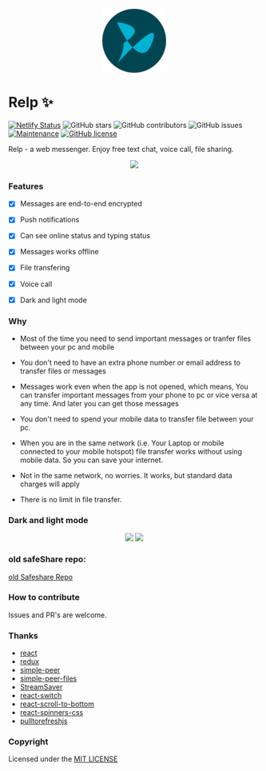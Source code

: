 <p align="center">
    <a href="#">
        <img src="public/android-chrome-512x512.png" width="128" height="128">
    </a>
</p>

# Relp ✨


 [![Netlify Status](https://api.netlify.com/api/v1/badges/f0eed0d1-f99e-462c-9d52-5bc84e642701/deploy-status)](https://app.netlify.com/sites/airdrop/deploys) ![GitHub stars](https://img.shields.io/github/stars/vj-abishek/airdrop) ![GitHub contributors](https://img.shields.io/github/contributors/vj-abishek/airdrop) ![GitHub issues](https://img.shields.io/github/issues/vj-abishek/airdrop) [![Maintenance](https://img.shields.io/badge/Maintained%3F-yes-green.svg)](https://github.com/vj-abishek/airdrop/graphs/commit-activity) [![GitHub license](https://img.shields.io/github/license/vj-abishek/airdrop)](https://github.com/vj-abishek/airdrop/blob/master/LICENSE)


 Relp - a web messenger. Enjoy free text chat, voice call, file sharing. 


<p align="center">
    <img src="https://user-images.githubusercontent.com/43115551/99625343-0c7ced80-2a56-11eb-8791-01fb8bfe1d76.png">
</p>

### Features

- [x] Messages are end-to-end encrypted
- [x] Push notifications
- [x] Can see online status and typing status
- [x] Messages works offline
- [x] File transfering 
- [x] Voice call
- [x] Dark and light mode


### Why

- Most of the time you need to send important  messages or  tranfer files between your pc and mobile
- You don't need to have an extra phone number or email address to transfer files or messages

- Messages work even when the app is not opened, which means, You can transfer important messages from your phone to pc or vice versa at any time. And later you can get those messages
  
- You don't need to spend your mobile data to transfer file between your pc. 
- When you are in the same network (i.e. Your Laptop or mobile connected to your mobile hotspot) file transfer works without using mobile data. So you can save your internet. 
- Not in the same network, no worries. It works, but standard data charges will apply
- There is no limit in file transfer.

### Dark and light mode

<p align="center">
    <img src="https://user-images.githubusercontent.com/43115551/99629257-b14ef900-2a5d-11eb-8bdc-8797f32eb593.jpg">
    <img src="https://user-images.githubusercontent.com/43115551/99628646-9334c900-2a5c-11eb-8239-5cebefa66b89.jpg">
</p>

### old safeShare repo:
[old Safeshare Repo](https://github.com/vj-abishek/airdrop/tree/old)

### How to contribute
Issues and PR's are welcome.

### Thanks
- [react](https://github.com/facebook/react)
- [redux](https://github.com/reduxjs/redux)
- [simple-peer](https://github.com/feross/simple-peer)
- [simple-peer-files](https://github.com/subins2000/simple-peer-files)
- [StreamSaver](https://github.com/jimmywarting/StreamSaver.js)
- [react-switch](https://github.com/markusenglund/react-switch)
- [react-scroll-to-bottom](https://github.com/compulim/react-scroll-to-bottom)
- [react-spinners-css](https://github.com/JoshK2/react-spinners-css)
- [pulltorefreshjs](https://www.npmjs.com/package/pulltorefreshjs)


### Copyright

Licensed under the [MIT LICENSE](LICENSE)
